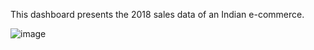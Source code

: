 This dashboard presents the 2018 sales data of an Indian e-commerce. 

![image](https://github.com/user-attachments/assets/f6baeb5d-83cf-48c5-8f76-aa1217e5965a)

